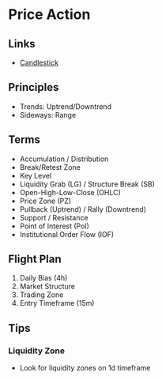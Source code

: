 # Price Action

<!--
Reteste pode acontecer com pavio e com corpo do candle
Mais comum reteste em zonas de candles passados de venda
Sempre verificar perda de minima
Entrada na metade da zona

https://www.youtube.com/watch?v=tgEO_FF4n6Y

https://www.youtube.com/c/Fabr%C3%ADcioLorenz
https://www.youtube.com/channel/UCl_kgnFsEqCsXiqRowBCpZA
-->

## Links

- [Candlestick](/trading/candlestick.md)

## Principles

- Trends: Uptrend/Downtrend
- Sideways: Range

## Terms

- Accumulation / Distribution
- Break/Retest Zone
- Key Level
- Liquidity Grab (LG) / Structure Break (SB)
- Open-High-Low-Close (OHLC)
- Price Zone (PZ)
- Pullback (Uptrend) / Rally (Downtrend)
- Support / Resistance
- Point of Interest (PoI)
- Institutional Order Flow (IOF)

<!--
Change Of Character (CHOCH)
Break Hook Go (BHG)
Break-even
News Candle
Red Bar Take Out
-->

## Flight Plan

1. Daily Bias (4h)
2. Market Structure
3. Trading Zone
4. Entry Timeframe (15m)

<!-- ## Checklist

### Daily

- Missing Retest (Pivot)
- Liquidity Grab

### Monday of Week

- Missing Retest (Pivot)

### First Day of Month

- Missing Retest (Pivot) -->

## Tips

### Liquidity Zone

- Look for liquidity zones on 1d timeframe
<!-- - Draw a horizontal rectangle from the opening/closing of the candle to the end of the wick -->
